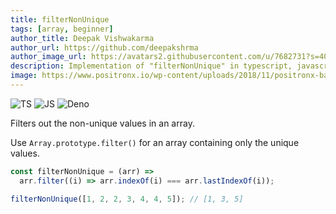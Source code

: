 ```yaml
---
title: filterNonUnique
tags: [array, beginner]
author_title: Deepak Vishwakarma
author_url: https://github.com/deepakshrma
author_image_url: https://avatars2.githubusercontent.com/u/7682731?s=400
description: Implementation of "filterNonUnique" in typescript, javascript and deno.
image: https://www.positronx.io/wp-content/uploads/2018/11/positronx-banner-1152-1.jpg
---
```


![TS](https://img.shields.io/badge/supports-typescript-blue.svg?style=flat-square)
![JS](https://img.shields.io/badge/supports-javascript-yellow.svg?style=flat-square)
![Deno](https://img.shields.io/badge/supports-deno-green.svg?style=flat-square)

Filters out the non-unique values in an array.

Use `Array.prototype.filter()` for an array containing only the unique values.

```ts title="typescript"
const filterNonUnique = (arr) =>
  arr.filter((i) => arr.indexOf(i) === arr.lastIndexOf(i));
```

```ts title="typescript"
filterNonUnique([1, 2, 2, 3, 4, 4, 5]); // [1, 3, 5]
```
